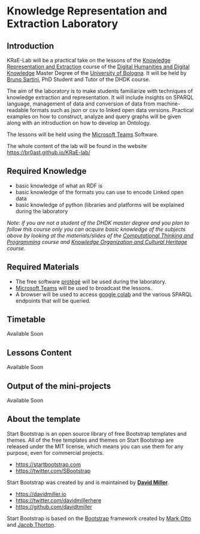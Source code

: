# Knowledge Representation and Extraction Laboratory

## Introduction

KRaE-Lab will be a practical take on the lessons of the [Knowledge Representation and Extraction](https://www.unibo.it/en/teaching/course-unit-catalogue/course-unit/2020/454463) course of the [Digital Humanities and Digital Knowledge](https://corsi.unibo.it/2cycle/DigitalHumanitiesKnowledge) Master Degree of the [University of Bologna](https://www.unibo.it/it). It will be held by [Bruno Sartini](https://www.unibo.it/sitoweb/bruno.sartini3/), PhD Student and Tutor of the DHDK course.

The aim of the laboratory is to make students familiarize with techniques of knowledge extraction and representation. It will include insights on SPARQL language, management of data and conversion of data from machine-readable formats such as json or csv to linked open data versions. Practical examples on how to construct, analyze and query graphs will be given along with an introduction on how to develop an Ontology.

The lessons will be held using the [Microsoft Teams](https://www.microsoft.com/it-it/microsoft-teams/log-in) Software.

The whole content of the lab will be found in the website https://br0ast.github.io/KRaE-lab/

## Required Knowledge

* basic knowledge of what an RDF is
* basic knowledge of the formats you can use to encode Linked open data
* basic knowledge of python (libraries and platforms will be explained during the laboratory

*Note: if you are not a student of the DHDK master degree and you plan to follow this course only*
*you can acquire basic knowledge of the subjects above by looking at the materials/slides of the [Computational Thinking and Programming](https://www.unibo.it/en/teaching/course-unit-catalogue/course-unit/2020/424624) course and [Knowledge Organization and Cultural Heritage](https://www.unibo.it/en/teaching/course-unit-catalogue/course-unit/2020/454462) course.*

## Required Materials

* The free software [protégé](https://protege.stanford.edu/) will be used during the laboratory.
* [Microsoft Teams](https://www.microsoft.com/it-it/microsoft-teams/log-in) will be used to broadcast the lessons.
* A browser will be used to access [google colab](https://colab.research.google.com/) and the various SPARQL endpoints that will be queried.

## Timetable

Available Soon

## Lessons Content

Available Soon

## Output of the mini-projects

Available Soon


## About the template

Start Bootstrap is an open source library of free Bootstrap templates and themes. All of the free templates and themes on Start Bootstrap are released under the MIT license, which means you can use them for any purpose, even for commercial projects.

* <https://startbootstrap.com>
* <https://twitter.com/SBootstrap>

Start Bootstrap was created by and is maintained by **[David Miller](https://davidmiller.io/)**.

* <https://davidmiller.io>
* <https://twitter.com/davidmillerhere>
* <https://github.com/davidtmiller>

Start Bootstrap is based on the [Bootstrap](https://getbootstrap.com/) framework created by [Mark Otto](https://twitter.com/mdo) and [Jacob Thorton](https://twitter.com/fat).

